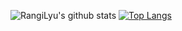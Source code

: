 
<!--
**RangiLyu/RangiLyu** is a ✨ _special_ ✨ repository because its `README.md` (this file) appears on your GitHub profile.

Here are some ideas to get you started:

- 🔭 I’m currently working on ...
- 🌱 I’m currently learning ...
- 👯 I’m looking to collaborate on ...
- 🤔 I’m looking for help with ...
- 💬 Ask me about ...
- 📫 How to reach me: ...
- 😄 Pronouns: ...
- ⚡ Fun fact: ...
-->

![RangiLyu's github stats](https://github-readme-stats.vercel.app/api?username=RangiLyu&theme=vue&count_private=true&show_icons=true&hide=prs,issues&height=156)
[![Top Langs](https://github-readme-stats.vercel.app/api/top-langs/?username=RangiLyu&layout=compact&theme=vue&height=156)](https://github.com/anuraghazra/github-readme-stats)


